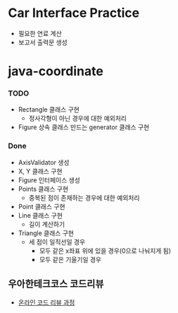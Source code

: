 # Car Interface Practice
* 필요한 연료 계산
* 보고서 출력문 생성


# java-coordinate
### TODO
* Rectangle 클래스 구현
    * 정사각형이 아닌 경우에 대한 예외처리
* Figure 상속 클래스 만드는 generator 클래스 구현
    
### Done
* AxisValidator 생성
* X, Y 클래스 구현
* Figure 인터페이스 생성
* Points 클래스 구현
    * 중복된 점이 존재하는 경우에 대한 예외처리
* Point 클래스 구현
* Line 클래스 구현
    * 길이 계산하기
* Triangle 클래스 구현
    * 세 점이 일직선일 경우
        * 모두 같은 x좌표 위에 있을 경우(0으로 나눠지게 됨)
        * 모두 같은 기울기일 경우


## 우아한테크코스 코드리뷰
* [온라인 코드 리뷰 과정](https://github.com/woowacourse/woowacourse-docs/blob/master/maincourse/README.md)

